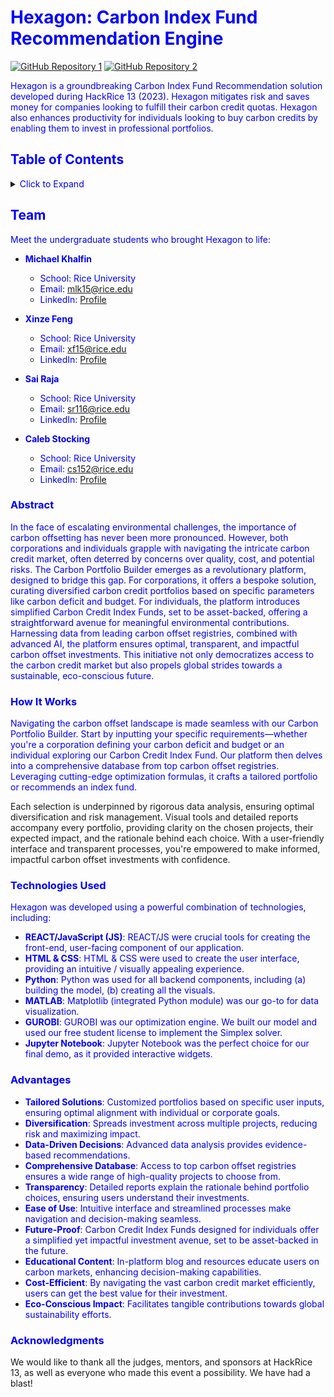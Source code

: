 # <span style="color:blue">Hexagon: Carbon Index Fund Recommendation Engine</span>

[![GitHub Repository 1](https://img.shields.io/badge/GitHub-Explore%20the%20Code-blue?logo=github)](https://github.com/sairaja9/carbon-portfolio)
[![GitHub Repository 2](https://img.shields.io/badge/GitHub-Other%20Repo-green?logo=github)](https://github.com/SisypheF/Hack-Rice-13)

<span style="color:blue">Hexagon is a groundbreaking Carbon Index Fund Recommendation solution developed during HackRice 13 (2023). Hexagon mitigates risk and saves money for companies looking to fulfill their carbon credit quotas.
Hexagon also enhances productivity for individuals looking to buy carbon credits by enabling them to invest in professional portfolios.</span>

## <span style="color:blue">Table of Contents</span>

<details>
  <summary><span style="color:blue">Click to Expand</span></summary>
  <ol>
    <li><a href="#team"><span style="color:blue">Team</span></a></li>
    <li><a href="#abstract"><span style="color:blue">Abstract</span></a></li>
    <li><a href="#how-it-works"><span style="color:blue">How It Works</span></a></li>
    <li><a href="#technologies-used"><span style="color:blue">Technologies Used</span></a></li>
    <li><a href="#advantages"><span style="color:blue">Advantages</span></a></li>
    <li><a href="#acknowledgments"><span style="color:blue">Acknowledgments</span></a></li>
  </ol>
</details>

## <span style="color:blue">Team</span>

<span style="color:blue">Meet the undergraduate students who brought Hexagon to life:</span>

- <span style="color:blue">**Michael Khalfin**</span>
  - <span style="color:blue">School: Rice University</span>
  - <span style="color:blue">Email: [mlk15@rice.edu](mailto:mlk15@rice.edu)</span>
  - <span style="color:blue">LinkedIn: [Profile](https://www.linkedin.com/in/michael-khalfin-87551b20b/)</span>

- <span style="color:blue">**Xinze Feng**</span>
  - <span style="color:blue">School: Rice University</span>
  - <span style="color:blue">Email: [xf15@rice.edu](mailto:xf15@rice.edu)</span>
  - <span style="color:blue">LinkedIn: [Profile](https://www.linkedin.com/in/xinze/)</span>

- <span style="color:blue">**Sai Raja**</span>
  - <span style="color:blue">School: Rice University</span>
  - <span style="color:blue">Email: [sr116@rice.edu](mailto:sr116@rice.edu)</span>
  - <span style="color:blue">LinkedIn: [Profile](https://www.linkedin.com/in/sai-k-raja/)</span>

- <span style="color:blue">**Caleb Stocking**</span>
  - <span style="color:blue">School: Rice University</span>
  - <span style="color:blue">Email: [cs152@rice.edu](mailto:cs152@rice.edu)</span>
  - <span style="color:blue">LinkedIn: [Profile](https://www.linkedin.com/in/caleb-stocking/)</span>
 
### <span style="color:blue">Abstract</span>

<span style="color:blue">In the face of escalating environmental challenges, the importance of carbon offsetting has never been more pronounced. However, both corporations and individuals grapple with navigating the intricate carbon credit market, often deterred by concerns over quality, cost, and potential risks. The Carbon Portfolio Builder emerges as a revolutionary platform, designed to bridge this gap. For corporations, it offers a bespoke solution, curating diversified carbon credit portfolios based on specific parameters like carbon deficit and budget. For individuals, the platform introduces simplified Carbon Credit Index Funds, set to be asset-backed, offering a straightforward avenue for meaningful environmental contributions. Harnessing data from leading carbon offset registries, combined with advanced AI, the platform ensures optimal, transparent, and impactful carbon offset investments. This initiative not only democratizes access to the carbon credit market but also propels global strides towards a sustainable, eco-conscious future.</span>

### <span style="color:blue">How It Works</span>

<span style="color:blue">Navigating the carbon offset landscape is made seamless with our Carbon Portfolio Builder. Start by inputting your specific requirements—whether you're a corporation defining your carbon deficit and budget or an individual exploring our Carbon Credit Index Fund. Our platform then delves into a comprehensive database from top carbon offset registries. Leveraging cutting-edge optimization formulas, it crafts a tailored portfolio or recommends an index fund. 

Each selection is underpinned by rigorous data analysis, ensuring optimal diversification and risk management. Visual tools and detailed reports accompany every portfolio, providing clarity on the chosen projects, their expected impact, and the rationale behind each choice. With a user-friendly interface and transparent processes, you're empowered to make informed, impactful carbon offset investments with confidence.</span>

### <span style="color:blue">Technologies Used</span>

<span style="color:blue">Hexagon was developed using a powerful combination of technologies, including:</span>
- <span style="color:blue">**REACT/JavaScript (JS)**: REACT/JS were crucial tools for creating the front-end, user-facing component of our application.</span>
- <span style="color:blue">**HTML & CSS**: HTML & CSS were used to create the user interface, providing an intuitive / visually appealing experience.</span>
- <span style="color:blue">**Python**: Python was used for all backend components, including (a) building the model, (b) creating all the visuals.</span>
- <span style="color:blue">**MATLAB**: Matplotlib (integrated Python module) was our go-to for data visualization.</span>
- <span style="color:blue">**GUROBI**: GUROBI was our optimization engine. We built our model and used our free student license to implement the Simplex solver.</span>
- <span style="color:blue">**Jupyter Notebook**: Jupyter Notebook was the perfect choice for our final demo, as it provided interactive widgets.</span>

### <span style="color:blue">Advantages</span>
- <span style="color:blue">**Tailored Solutions**: Customized portfolios based on specific user inputs, ensuring optimal alignment with individual or corporate goals.</span>
- <span style="color:blue">**Diversification**: Spreads investment across multiple projects, reducing risk and maximizing impact.</span>
- <span style="color:blue">**Data-Driven Decisions**: Advanced data analysis provides evidence-based recommendations.</span>
- <span style="color:blue">**Comprehensive Database**: Access to top carbon offset registries ensures a wide range of high-quality projects to choose from.</span>
- <span style="color:blue">**Transparency**: Detailed reports explain the rationale behind portfolio choices, ensuring users understand their investments.</span>
- <span style="color:blue">**Ease of Use**: Intuitive interface and streamlined processes make navigation and decision-making seamless.</span>
- <span style="color:blue">**Future-Proof**: Carbon Credit Index Funds designed for individuals offer a simplified yet impactful investment avenue, set to be asset-backed in the future.</span>
- <span style="color:blue">**Educational Content**: In-platform blog and resources educate users on carbon markets, enhancing decision-making capabilities.</span>
- <span style="color:blue">**Cost-Efficient**: By navigating the vast carbon credit market efficiently, users can get the best value for their investment.</span>
- <span style="color:blue">**Eco-Conscious Impact**: Facilitates tangible contributions towards global sustainability efforts.</span>

### <span style="color:blue">Acknowledgments</span>
We would like to thank all the judges, mentors, and sponsors at HackRice 13, as well as everyone who made this event a possibility. We have had a blast!
